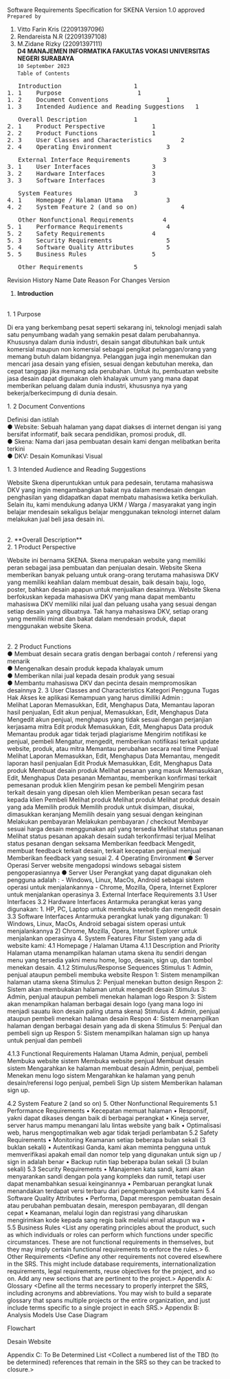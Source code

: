 Software Requirements Specification for SKENA Version 1.0 approved
<br>`Prepared by`
1. Vitto Farin Kris	(22091397096)
2. Rendareista N.R	(22091397108)
3. M.Zidane Rizky	(22091397111)
<br>**D4 MANAJEMEN INFORMATIKA FAKULTAS VOKASI UNIVERSITAS NEGERI SURABAYA**
<br>`10 September 2023`
<br>`Table of Contents`
<pre>	Introduction					1
1. 1 	Purpose						1
1. 2	Document Conventions				1
1. 3	Intended Audience and Reading Suggestions	1</pre>
<pre>	Overall Description				1
2. 1	Product Perspective				1
2. 2	Product Functions				1
2. 3	User Classes and Characteristics		2
2. 4	Operating Environment				3</pre>
<pre>	External Interface Requirements			3
3. 1	User Interfaces					3
3. 2	Hardware Interfaces				3
3. 3	Software Interfaces				3</pre>
<pre>	System Features					3
4. 1	Homepage / Halaman Utama			3
4. 2	System Feature 2 (and so on)			4</pre>
<pre>	Other Nonfunctional Requirements		4
5. 1	Performance Requirements			4
5. 2	Safety Requirements				4
5. 3	Security Requirements				5
5. 4	Software Quality Attributes			5
5. 5	Business Rules					5</pre>
<pre>	Other Requirements				5</pre>


Revision History
Name	Date	Reason For Changes	Version
1.	**Introduction**
<br>
1. 1 Purpose 
<p>Di era yang berkembang pesat seperti sekarang ini, teknologi menjadi salah satu penyumbang wadah yang semakin pesat dalam perubahannya. Khususnya dalam dunia industri, desain sangat dibutuhkan baik untuk komersial maupun non komersial sebagai pengikat pelanggan/orang yang memang butuh dalam bidangnya. Pelanggan juga ingin menemukan dan mencari jasa desain yang efisien, sesuai dengan kebutuhan mereka, dan cepat tanggap jika memang ada perubahan. Untuk itu, pembuatan website jasa desain dapat digunakan oleh khalayak umum yang mana dapat memberikan peluang dalam dunia industri, khususnya nya yang bekerja/berkecimpung di dunia desain.</p>
1. 2	Document Conventions
<p>Definisi dan istilah
<br>●	Website: Sebuah halaman yang dapat diakses di internet dengan isi yang bersifat informatif, baik secara pendidikan, promosi produk, dll.
<br>●	Skena: Nama dari jasa pembuatan desain kami dengan melibatkan berita terkini
<br>●	DKV: Desain Komunikasi Visual</p>
1. 3	Intended Audience and Reading Suggestions
<p>Website Skena diperuntukkan untuk para pedesain, terutama mahasiswa DKV yang ingin mengambangkan bakat nya dalam mendesain dengan penghasilan yang didapatkan dapat membatu mahasiswa ketika berkuliah. Selain itu, kami mendukung adanya UKM / Warga / masyarakat yang ingin belajar mendesain sekaligus belajar menggunakan teknologi internet dalam melakukan jual beli jasa desain ini.</p>
<br>2.	**Overall Description**
<br>
2. 1	Product Perspective
<p>Website ini bernama SKENA. Skena merupakan website yang memiliki peran sebagai jasa pembuatan dan penjualan desain. Website Skena memberikan banyak peluang untuk orang-orang terutama mahasiswa DKV yang memiliki keahlian dalam membuat desain, baik desain baju, logo, poster, bahkan desain apapun untuk menjualkan desainnya. Website Skena berfokuskan kepada mahasiswa DKV yang mana dapat membantu mahasiswa DKV memiliki nilai jual dan peluang usaha yang sesuai dengan setiap desain yang dibuatnya. Tak hanya mahasiswa DKV, setiap orang yang memiliki minat dan bakat dalam mendesain produk, dapat menggunakan website Skena. </p>
<br>2. 2	Product Functions
<br>●	Membuat desain secara gratis dengan berbagai contoh / referensi yang menarik
<br>●	Mengenalkan desain produk kepada khalayak umum
<br>●	Memberikan nilai jual kepada desain produk yang sesuai
<br>●	Membantu mahasiswa DKV dan pecinta desain mempromosikan desainnya
2. 3	User Classes and Characteristics
Kategori Pengguna Tugas	Hak Akses ke aplikasi Kemampuan yang harus dimiliki
Admin 	: <br>
Melihat Laporan	Memasukkan, Edit, Menghapus Data, Memantau laporan hasil penjualan, Edit akun penjual, Memasukkan, Edit, Menghapus Data	Mengedit akun penjual, menghapus yang tidak sesuai dengan perjanjian kerjasama mitra
	Edit produk	Memasukkan, Edit, Menghapus Data produk	Memantau produk agar tidak terjadi plagiarisme
	Mengirim notifikasi ke penjual, pembeli	Mengatur, mengedit, memberikan notifikasi terkait update website, produk, atau mitra	Memantau perubahan secara real time Penjual	
Melihat Laporan	Memasukkan, Edit, Menghapus Data 
Memantau, mengedit laporan hasil penjualan
Edit Produk
Memasukkan, Edit, Menghapus Data produk	Membuat desain produk
Melihat pesanan yang masuk
Memasukkan, Edit, Menghapus Data pesanan
Memantau, memberikan konfirmasi terkait pemesanan produk klien
Mengirim pesan ke pembeli
Mengirim pesan terkait desain yang dipesan oleh klien
Memberikan pesan secara fast kepada klien
Pembeli	Melihat produk
Melihat produk
Melihat produk desain yang ada
Memilih produk
Memilih produk untuk disimpan, disukai, dimasukkan keranjang
Memilih desain yang sesuai dengan keinginan
Melakukan pembayaran
Melakukan pembayaran / checkout	Membayar sesuai harga desain menggunakan apl yang tersedia 
Melihat status pesanan	Melihat status pesanan apakah desain sudah terkonfirmasi terjual
Melihat status pesanan dengan seksama
Memberikan feedback Mengedit, membuat feedback terkait desain, terkait kecepatan penjual menjual
 Memberikan feedback yang sesuai
2. 4	Operating Environment
●	Server Operasi
Server website mengadopsi windows sebagai sistem pengoperasiannya
●	Server User
Perangkat yang dapat digunakan oleh pengguna adalah : 
-	Windows, Linux, MacOs, Android sebagai sistem operasi untuk menjalankannya
-	Chrome, Mozilla, Opera, Internet Explorer untuk menjalankan operasinya
3.	External Interface Requirements
3.1	User Interfaces
<Describe the logical characteristics of each interface between the software product and the users. This may include sample screen images, any GUI standards or product family style guides that are to be followed, screen layout constraints, standard buttons and functions (e.g., help) that will appear on every screen, keyboard shortcuts, error message display standards, and so on. Define the software components for which a user interface is needed. Details of the user interface design should be documented in a separate user interface specification.>
3.2	Hardware Interfaces
Antarmuka perangkat keras yang digunakan:
1.	HP, PC, Laptop untuk membuka website dan mengedit desain
3.3	Software Interfaces
Antarmuka perangkat lunak yang digunakan:
1)	Windows, Linux, MacOs, Android sebagai sistem operasi untuk menjalankannya
2)	Chrome, Mozilla, Opera, Internet Explorer untuk menjalankan operasinya
4.	System Features
Fitur Sistem yang ada di website kami:
4.1	Homepage / Halaman Utama
4.1.1	Description and Priority
Halaman utama menampilkan halaman utama skena itu sendiri dengan menu yang tersedia yakni menu home, logo, desain, sign up, dan tombol menekan desain.
4.1.2	Stimulus/Response Sequences
Stimulus 1: Admin, penjual ataupun pembeli membuka website 
Respon 1: Sistem menampilkan halaman utama skena
Stimulus 2: Penjual menekan button design
Respon 2: Sistem akan membukakan halaman untuk mengedit desain
Stimulus 3: Admin, penjual ataupun pembeli menekan halaman logo
Respon 3: Sistem akan menampikan halaman berbagai desain logo (yang mana logo ini menjadi sauatu ikon desain paling utama skena)
Stimulus 4: Admin, penjual ataupun pembeli menekan halaman desain
Respon 4: Sistem menampilkan halaman dengan berbagai desain yang ada di skena
Stimulus 5: Penjual dan pembeli sign up
Respon 5: Sistem menampilkan halaman sign up hanya untuk penjual dan pembeli

4.1.3	Functional Requirements
Halaman Utama	Admin, penjual, pembeli	Membuka website
	sistem	Membuka website
	penjual	Membuat desain
	sistem	Mengarahkan ke halaman membuat desain
	Admin, penjual, pembeli	Menekan menu logo
	sistem	Mengarahkan ke halaman yang penuh desain/referensi logo 
	penjual, pembeli	Sign Up
	sistem	Memberikan halaman sign up. 

4.2	System Feature 2 (and so on)
5.	Other Nonfunctional Requirements
5.1	Performance Requirements
•	Kecepatan memuat halaman
•	Responsif, yakni dapat dikases dengan baik di berbagai perangkat
•	Kineja server, server harus mampu menangani lalu lintas website yang baik
•	Optimalisasi web, harus mengoptimalkan web agar tidak terjadi perlambatan 
5.2	Safety Requirements
•	Monitoring Keamanan setiap beberapa bulan sekali (3 buklan sekali)
•	Autentikasi Ganda, kami akan meminta pengguna untuk memverifikasi apakah email dan nomor telp yang digunakan untuk sign up / sign in adalah benar
•	Backup rutin tiap beberapa bulan sekali (3 bulan sekali)
5.3	Security Requirements
•	Manajemen kata sandi, kami akan menyarankan sandi dengan pola yang kompleks dan rumit, tetapi user dapat menambahkan sesuai keinginannya
•	Pembaruan perangkat lunak menandakan terdapat versi terbaru dari pengembangan website kami
5.4	Software Quality Attributes
•	Performa, Dapat merespon pembuatan desain atau perubahan pembuatan desain, merespon pembayaran, dll dengan cepat
•	Keamanan, melalui login dan registrasi yang diharuskan mengirimkan kode kepada sang regis baik melalui email ataupun wa 
•	
5.5	Business Rules
<List any operating principles about the product, such as which individuals or roles can perform which functions under specific circumstances. These are not functional requirements in themselves, but they may imply certain functional requirements to enforce the rules.>
6.	Other Requirements
<Define any other requirements not covered elsewhere in the SRS. This might include database requirements, internationalization requirements, legal requirements, reuse objectives for the project, and so on. Add any new sections that are pertinent to the project.>
Appendix A: Glossary
<Define all the terms necessary to properly interpret the SRS, including acronyms and abbreviations. You may wish to build a separate glossary that spans multiple projects or the entire organization, and just include terms specific to a single project in each SRS.>
Appendix B: Analysis Models
Use Case Diagram
 



Flowchart
 


Desain Website

 

 

Appendix C: To Be Determined List
<Collect a numbered list of the TBD (to be determined) references that remain in the SRS so they can be tracked to closure.>
